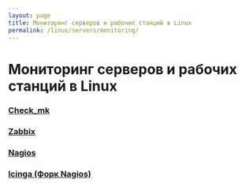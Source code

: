```yaml
---
layout: page
title: Мониторинг серверов и рабочих станций в Linux
permalink: /linux/servers/monitoring/
---
```


# Мониторинг серверов и рабочих станций в Linux

### [Check_mk](/linux/servers/monitoring/check-mk/)

### [Zabbix](/linux/servers/monitoring/zabbix/)

### [Nagios](/linux/servers/monitoring/nagios/)

### [Icinga (Форк Nagios)](/linux/servers/monitoring/icinga/)
